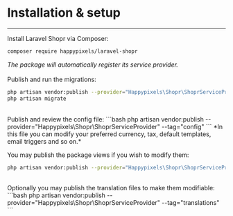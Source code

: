 # Installation & setup

---

<a name="section-1"></a>

Install Laravel Shopr via Composer:
```bash
composer require happypixels/laravel-shopr
```
*The package will automatically register its service provider.*  
<br>
Publish and run the migrations:
```bash
php artisan vendor:publish --provider="Happypixels\Shopr\ShoprServiceProvider" --tag="migrations"
php artisan migrate
```
<br>
Publish and review the config file:
```bash
php artisan vendor:publish --provider="Happypixels\Shopr\ShoprServiceProvider" --tag="config"
```
*In this file you can modify your preferred currency, tax, default templates, email triggers and so on.*

You may publish the package views if you wish to modify them:
```bash
php artisan vendor:publish --provider="Happypixels\Shopr\ShoprServiceProvider" --tag="views"
```
<br>
Optionally you may publish the translation files to make them modifiable:
```bash
php artisan vendor:publish --provider="Happypixels\Shopr\ShoprServiceProvider" --tag="translations"
```
